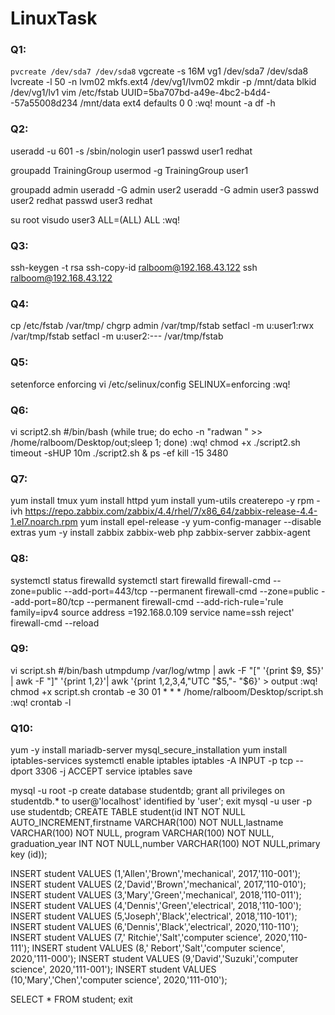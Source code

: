 # LinuxTask

### Q1:

`pvcreate /dev/sda7 /dev/sda8`
vgcreate -s 16M vg1 /dev/sda7 /dev/sda8
lvcreate -l 50 -n lvm02
mkfs.ext4 /dev/vg1/lvm02
mkdir -p /mnt/data
blkid /dev/vg1/lv1
vim /etc/fstab
UUID=5ba707bd-a49e-4bc2-b4d4--57a55008d234 /mnt/data ext4 defaults 0 0
:wq!
mount -a
df -h

### Q2:

useradd -u 601 -s /sbin/nologin user1
passwd user1
redhat

groupadd TrainingGroup
usermod -g TrainingGroup user1

groupadd admin
useradd -G admin user2
useradd -G admin user3
passwd user2
redhat
passwd user3
redhat

su root
visudo
user3 ALL=(ALL) ALL
:wq!


### Q3:

ssh-keygen -t rsa
ssh-copy-id ralboom@192.168.43.122 
ssh ralboom@192.168.43.122

### Q4:

cp /etc/fstab /var/tmp/
chgrp admin /var/tmp/fstab
setfacl -m u:user1:rwx /var/tmp/fstab
setfacl -m u:user2:--- /var/tmp/fstab


### Q5:

setenforce enforcing 
vi /etc/selinux/config
SELINUX=enforcing
:wq!


### Q6:
vi script2.sh
#/bin/bash
(while true; do echo -n "radwan " >> /home/ralboom/Desktop/out;sleep 1; done)
:wq!
chmod +x ./script2.sh
timeout -sHUP 10m ./script2.sh &
ps -ef
kill -15 3480


### Q7:
yum install tmux
yum install httpd
yum install yum-utils createrepo -y
rpm -ivh https://repo.zabbix.com/zabbix/4.4/rhel/7/x86_64/zabbix-release-4.4-1.el7.noarch.rpm
yum install epel-release -y
yum-config-manager --disable extras
yum -y install zabbix zabbix-web php zabbix-server zabbix-agent



### Q8:

systemctl status firewalld
systemctl start  firewalld
firewall-cmd --zone=public --add-port=443/tcp --permanent
firewall-cmd --zone=public --add-port=80/tcp --permanent
firewall-cmd --add-rich-rule='rule family=ipv4 source address =192.168.0.109 service name=ssh reject'
firewall-cmd --reload
 

### Q9:

vi script.sh
#/bin/bash
utmpdump /var/log/wtmp | awk -F "[" '{print $9, $5}' | awk -F "]" '{print $1,$2}'| awk '{print $1,$2,$3,$4,"UTC "$5,"- "$6}' > output
:wq!
chmod +x script.sh 
crontab -e
30 01 * * * /home/ralboom/Desktop/script.sh
:wq!
crontab -l


### Q10:

yum -y install mariadb-server
mysql_secure_installation
yum install iptables-services
systemctl enable iptables
iptables -A INPUT -p tcp --dport 3306 -j ACCEPT
service iptables save

mysql -u root -p
create database studentdb;
grant all privileges on studentdb.* to user@'localhost' identified by 'user';
exit
mysql -u user -p
use studentdb;
CREATE TABLE student(id INT NOT NULL AUTO_INCREMENT,firstname VARCHAR(100) NOT NULL,lastname VARCHAR(100) NOT NULL, 
program VARCHAR(100) NOT NULL, graduation_year INT NOT NULL,number VARCHAR(100) NOT NULL,primary key (id));

INSERT student VALUES (1,'Allen','Brown','mechanical', 2017,'110-001');
INSERT student VALUES (2,'David','Brown','mechanical', 2017,'110-010');
INSERT student VALUES (3,'Mary','Green','mechanical', 2018,'110-011');
INSERT student VALUES (4,'Dennis','Green','electrical', 2018,'110-100');
INSERT student VALUES (5,'Joseph','Black','electrical', 2018,'110-101');
INSERT student VALUES (6,'Dennis','Black','electrical', 2020,'110-110');
INSERT student VALUES (7,' Ritchie','Salt','computer science', 2020,'110-111');
INSERT student VALUES (8,' Rebort','Salt','computer science', 2020,'111-000');
INSERT student VALUES (9,'David','Suzuki','computer science', 2020,'111-001');
INSERT student VALUES (10,'Mary','Chen','computer science', 2020,'111-010');

SELECT * FROM student;
exit




